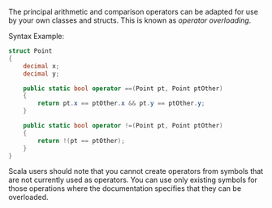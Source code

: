 The principal arithmetic and comparison operators can be adapted for use by your own classes and structs. This is known as _operator overloading_.

Syntax Example:

```csharp
struct Point
{
    decimal x;
    decimal y;

    public static bool operator ==(Point pt, Point ptOther)
    {
        return pt.x == ptOther.x && pt.y == ptOther.y;
    }

    public static bool operator !=(Point pt, Point ptOther)
    {
        return !(pt == ptOther);
    }
}
```

Scala users should note that you cannot create operators from symbols that are not currently used as operators. You can use only existing symbols for those operations where the documentation specifies that they can be overloaded.
